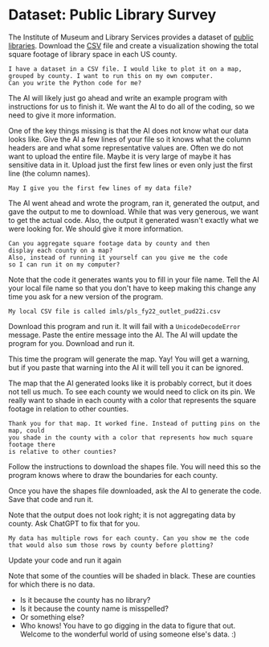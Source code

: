 # Dataset: Public Library Survey

The Institute of Museum and Library Services provides a dataset of [public libraries](https://www.imls.gov/research-evaluation/data-collection/public-libraries-survey). Download the [CSV](https://www.imls.gov/sites/default/files/2024-06/pls_fy2022_csv.zip) file and create a visualization showing the total square footage of library space in each US county.

```text
I have a dataset in a CSV file. I would like to plot it on a map,
grouped by county. I want to run this on my own computer.
Can you write the Python code for me?
```

The AI will likely just go ahead and write an example program with instructions for us to finish it. We want the AI to do all of the coding, so we need to give it more information.

One of the key things missing is that the AI does not know what our data looks like. Give the AI a few lines of your file so it knows what the column headers are and what some representative values are. Often we do not want to upload the entire file. Maybe it is very large of maybe it has sensitive data in it. Upload just the first few lines or even only just the first line (the column names).

```text
May I give you the first few lines of my data file?
```

The AI went ahead and wrote the program, ran it, generated the output, and gave the output to me to download. While that was very generous, we want to get the actual code. Also, the output it generated wasn't exactly what we were looking for. We should give it more information.

```text
Can you aggregate square footage data by county and then
display each county on a map?
Also, instead of running it yourself can you give me the code
so I can run it on my computer?
```

Note that the code it generates wants you to fill in your file name. Tell the AI your local file name so that you don't have to keep making this change any time you ask for a new version of the program.

```text
My local CSV file is called imls/pls_fy22_outlet_pud22i.csv
```

Download this program and run it. It will fail with a `UnicodeDecodeError` message. Paste the entire message into the AI. The AI will update the program for you. Download and run it.

This time the program will generate the map. Yay! You will get a warning, but if you paste that warning into the AI it will tell you it can be ignored.

The map that the AI generated looks like it is probably correct, but it does not tell us much. To see each county we would need to click on its pin. We really want to shade in each county with a color that represents the square footage in relation to other counties.

```text
Thank you for that map. It worked fine. Instead of putting pins on the map, could
you shade in the county with a color that represents how much square footage there
is relative to other counties?
```





Follow the instructions to download the shapes file. You will need this so the program knows where to draw the boundaries for each county.

Once you have the shapes file downloaded, ask the AI to generate the code. Save that code and run it.

Note that the output does not look right; it is not aggregating data by county. Ask ChatGPT to fix that for you.

```text
My data has multiple rows for each county. Can you show me the code
that would also sum those rows by county before plotting?
```

Update your code and run it again

Note that some of the counties will be shaded in black. These are counties for which there is no data.
* Is it because the county has no library?
* Is it because the county name is misspelled?
* Or something else?
* Who knows! You have to go digging in the data to figure that out. Welcome to the wonderful world of using someone else's data. :)
